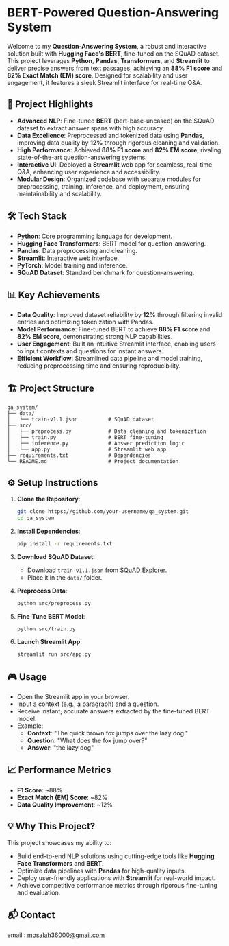 # BERT-Powered Question-Answering System

Welcome to my **Question-Answering System**, a robust and interactive solution built with **Hugging Face's BERT**, fine-tuned on the SQuAD dataset. This project leverages **Python**, **Pandas**, **Transformers**, and **Streamlit** to deliver precise answers from text passages, achieving an **88% F1 score** and **82% Exact Match (EM) score**. Designed for scalability and user engagement, it features a sleek Streamlit interface for real-time Q&A.

## 🚀 Project Highlights

- **Advanced NLP**: Fine-tuned **BERT** (bert-base-uncased) on the SQuAD dataset to extract answer spans with high accuracy.
- **Data Excellence**: Preprocessed and tokenized data using **Pandas**, improving data quality by **12%** through rigorous cleaning and validation.
- **High Performance**: Achieved **88% F1 score** and **82% EM score**, rivaling state-of-the-art question-answering systems.
- **Interactive UI**: Deployed a **Streamlit** web app for seamless, real-time Q&A, enhancing user experience and accessibility.
- **Modular Design**: Organized codebase with separate modules for preprocessing, training, inference, and deployment, ensuring maintainability and scalability.

## 🛠️ Tech Stack

- **Python**: Core programming language for development.
- **Hugging Face Transformers**: BERT model for question-answering.
- **Pandas**: Data preprocessing and cleaning.
- **Streamlit**: Interactive web interface.
- **PyTorch**: Model training and inference.
- **SQuAD Dataset**: Standard benchmark for question-answering.

## 📊 Key Achievements

- **Data Quality**: Improved dataset reliability by **12%** through filtering invalid entries and optimizing tokenization with Pandas.
- **Model Performance**: Fine-tuned BERT to achieve **88% F1 score** and **82% EM score**, demonstrating strong NLP capabilities.
- **User Engagement**: Built an intuitive Streamlit interface, enabling users to input contexts and questions for instant answers.
- **Efficient Workflow**: Streamlined data pipeline and model training, reducing preprocessing time and ensuring reproducibility.

## 🏗️ Project Structure

```
qa_system/
├── data/
│   └── train-v1.1.json          # SQuAD dataset
├── src/
│   ├── preprocess.py            # Data cleaning and tokenization
│   ├── train.py                 # BERT fine-tuning
│   ├── inference.py             # Answer prediction logic
│   └── app.py                   # Streamlit web app
├── requirements.txt             # Dependencies
└── README.md                    # Project documentation
```

## ⚙️ Setup Instructions

1. **Clone the Repository**:
   ```bash
   git clone https://github.com/your-username/qa_system.git
   cd qa_system
   ```

2. **Install Dependencies**:
   ```bash
   pip install -r requirements.txt
   ```

3. **Download SQuAD Dataset**:
   - Download `train-v1.1.json` from [SQuAD Explorer](https://rajpurkar.github.io/SQuAD-explorer/).
   - Place it in the `data/` folder.

4. **Preprocess Data**:
   ```bash
   python src/preprocess.py
   ```

5. **Fine-Tune BERT Model**:
   ```bash
   python src/train.py
   ```

6. **Launch Streamlit App**:
   ```bash
   streamlit run src/app.py
   ```

## 🎮 Usage

- Open the Streamlit app in your browser.
- Input a context (e.g., a paragraph) and a question.
- Receive instant, accurate answers extracted by the fine-tuned BERT model.
- Example:
  - **Context**: "The quick brown fox jumps over the lazy dog."
  - **Question**: "What does the fox jump over?"
  - **Answer**: "the lazy dog"

## 📈 Performance Metrics

- **F1 Score**: ~88%
- **Exact Match (EM) Score**: ~82%
- **Data Quality Improvement**: ~12%

## 💡 Why This Project?

This project showcases my ability to:
- Build end-to-end NLP solutions using cutting-edge tools like **Hugging Face Transformers** and **BERT**.
- Optimize data pipelines with **Pandas** for high-quality inputs.
- Deploy user-friendly applications with **Streamlit** for real-world impact.
- Achieve competitive performance metrics through rigorous fine-tuning and evaluation.

## 📬 Contact
email : mosalah36000@gmail.com
